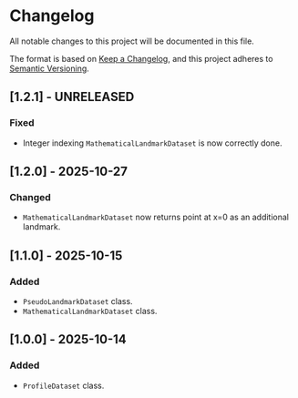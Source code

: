 # Changelog

All notable changes to this project will be documented in this file.

The format is based on [Keep a Changelog](https://keepachangelog.com/en/1.1.0/),
and this project adheres to [Semantic Versioning](https://semver.org/spec/v2.0.0.html).

## [1.2.1] - UNRELEASED

### Fixed

- Integer indexing `MathematicalLandmarkDataset` is now correctly done.

## [1.2.0] - 2025-10-27

### Changed

- `MathematicalLandmarkDataset` now returns point at x=0 as an additional landmark.

## [1.1.0] - 2025-10-15

### Added

- `PseudoLandmarkDataset` class.
- `MathematicalLandmarkDataset` class.

## [1.0.0] - 2025-10-14

### Added

- `ProfileDataset` class.